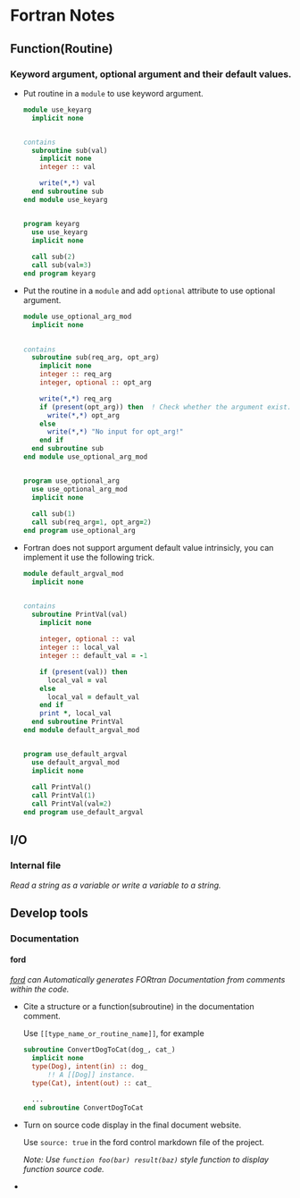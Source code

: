 # Fortran Notes

## Function(Routine)
### Keyword argument, optional argument and their default values.
- Put routine in a `module` to use keyword argument.
  ```fortran
  module use_keyarg
    implicit none
  
  
  contains
    subroutine sub(val)
      implicit none
      integer :: val
  
      write(*,*) val
    end subroutine sub
  end module use_keyarg
  
  
  program keyarg
    use use_keyarg
    implicit none
    
    call sub(2)
    call sub(val=3)
  end program keyarg
  ```

- Put  the routine in a `module` and add `optional` attribute to use optional argument.

  ```fortran
  module use_optional_arg_mod
    implicit none
      
  
  contains
    subroutine sub(req_arg, opt_arg)
      implicit none
      integer :: req_arg
      integer, optional :: opt_arg
  
      write(*,*) req_arg
      if (present(opt_arg)) then  ! Check whether the argument exist.
        write(*,*) opt_arg
      else
        write(*,*) "No input for opt_arg!"
      end if
    end subroutine sub
  end module use_optional_arg_mod
  
  
  program use_optional_arg
    use use_optional_arg_mod
    implicit none
      
    call sub(1)
    call sub(req_arg=1, opt_arg=2)
  end program use_optional_arg
  ```

  

- Fortran does not support argument default value intrinsicly, you can implement it use the following trick. 

  ```fortran
  module default_argval_mod
    implicit none
  
  
  contains
    subroutine PrintVal(val)
      implicit none
      
      integer, optional :: val
      integer :: local_val
      integer :: default_val = -1
  
      if (present(val)) then
        local_val = val
      else
        local_val = default_val
      end if
      print *, local_val
    end subroutine PrintVal
  end module default_argval_mod
  
  
  program use_default_argval
    use default_argval_mod
    implicit none
    
    call PrintVal()
    call PrintVal(1)
    call PrintVal(val=2)
  end program use_default_argval
  ```



## I/O

### Internal file

_Read a string as a variable or write a variable to a string._



## Develop tools

### Documentation

#### ford

_[ford](https://github.com/Fortran-FOSS-Programmers/ford) can Automatically generates FORtran Documentation from comments within the code._

- Cite a structure or a function(subroutine) in the documentation comment.

  Use `[[type_name_or_routine_name]]`, for example

  ```fortran
  subroutine ConvertDogToCat(dog_, cat_)
    implicit none
    type(Dog), intent(in) :: dog_
    	!! A [[Dog]] instance.
    type(Cat), intent(out) :: cat_
    
    ...
  end subroutine ConvertDogToCat
  ```

- Turn on source code display in the final document website.

  Use `source: true` in the ford control markdown file of the project.

  _Note: Use `function foo(bar) result(baz)` style function to display function source code._

- 